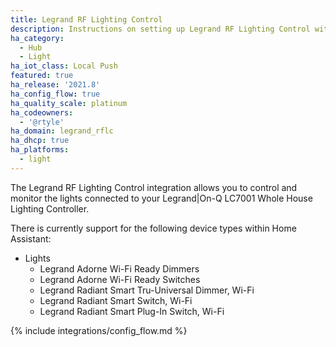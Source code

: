 ```yaml
---
title: Legrand RF Lighting Control
description: Instructions on setting up Legrand RF Lighting Control within Home Assistant.
ha_category:
  - Hub
  - Light
ha_iot_class: Local Push
featured: true
ha_release: '2021.8'
ha_config_flow: true
ha_quality_scale: platinum
ha_codeowners:
  - '@rtyle'
ha_domain: legrand_rflc
ha_dhcp: true
ha_platforms:
  - light
---
```


The Legrand RF Lighting Control integration allows you to control and monitor the lights connected to your Legrand|On-Q LC7001 Whole House Lighting Controller.

There is currently support for the following device types within Home Assistant:

- Lights
  - Legrand Adorne Wi-Fi Ready Dimmers
  - Legrand Adorne Wi-Fi Ready Switches
  - Legrand Radiant Smart Tru-Universal Dimmer, Wi-Fi
  - Legrand Radiant Smart Switch, Wi-Fi
  - Legrand Radiant Smart Plug-In Switch, Wi-Fi

{% include integrations/config_flow.md %}
